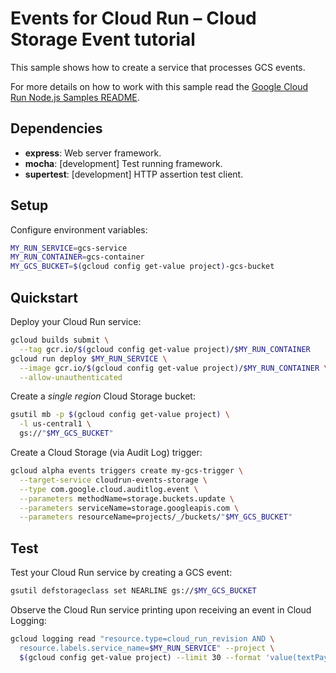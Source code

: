 # Events for Cloud Run – Cloud Storage Event tutorial

This sample shows how to create a service that processes GCS events.

For more details on how to work with this sample read the [Google Cloud Run Node.js Samples README](https://github.com/GoogleCloudPlatform/nodejs-docs-samples/tree/master/run).

## Dependencies

* **express**: Web server framework.
* **mocha**: [development] Test running framework.
* **supertest**: [development] HTTP assertion test client.

## Setup

Configure environment variables:

```sh
MY_RUN_SERVICE=gcs-service
MY_RUN_CONTAINER=gcs-container
MY_GCS_BUCKET=$(gcloud config get-value project)-gcs-bucket
```

## Quickstart

Deploy your Cloud Run service:

```sh
gcloud builds submit \
  --tag gcr.io/$(gcloud config get-value project)/$MY_RUN_CONTAINER
gcloud run deploy $MY_RUN_SERVICE \
  --image gcr.io/$(gcloud config get-value project)/$MY_RUN_CONTAINER \
  --allow-unauthenticated
```

Create a _single region_ Cloud Storage bucket:

```sh
gsutil mb -p $(gcloud config get-value project) \
  -l us-central1 \
  gs://"$MY_GCS_BUCKET"
```

Create a Cloud Storage (via Audit Log) trigger:

```sh
gcloud alpha events triggers create my-gcs-trigger \
  --target-service cloudrun-events-storage \
  --type com.google.cloud.auditlog.event \
  --parameters methodName=storage.buckets.update \
  --parameters serviceName=storage.googleapis.com \
  --parameters resourceName=projects/_/buckets/"$MY_GCS_BUCKET"
```

## Test

Test your Cloud Run service by creating a GCS event:

```sh
gsutil defstorageclass set NEARLINE gs://$MY_GCS_BUCKET
```

Observe the Cloud Run service printing upon receiving an event in Cloud Logging:

```sh
gcloud logging read "resource.type=cloud_run_revision AND \
  resource.labels.service_name=$MY_RUN_SERVICE" --project \
  $(gcloud config get-value project) --limit 30 --format 'value(textPayload)'
```
